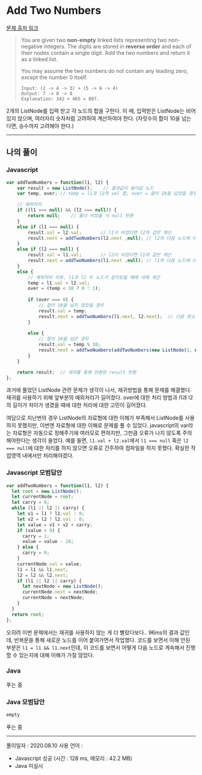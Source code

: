 # Add Two Numbers
[문제 출처 링크](https://leetcode.com/problems/add-two-numbers/)

> You are given two **non-empty** linked lists representing two non-negative integers. The digits are stored in **reverse order** and each of their nodes contain a single digit. Add the two numbers and return it as a linked list.   
> 
> You may assume the two numbers do not contain any leading zero, except the number 0 itself.   
> 
> ```
> Input: (2 -> 4 -> 3) + (5 -> 6 -> 4)
> Output: 7 -> 0 -> 8
> Explanation: 342 + 465 = 807.
> ```
2개의 ListNode를 입력 받고 각 노드의 합을 구한다. 이 때, 입력받은 ListNode는 비어있지 않으며, 여러자리 숫자처럼 고려하여 계산하여야 한다. (자릿수의 합이 10을 넘는다면, 승수까지 고려해야 한다.)

-----

## 나의 풀이

### Javascript
```javascript
var addTwoNumbers = function(l1, l2) {
    var result = new ListNode();    // 결과값이 들어갈 노드
    var temp, over; // temp = l1과 l2의 val 합, over = 합이 10을 넘었을 경우

    // 예외처리
    if ((l1 === null) && (l2 === null)) {
        return null;    // 둘다 비었을 시 null 반환
    }
    else if (l1 === null) {
        result.val = l2.val;       // l1이 비었다면 l2의 값만 계산
        result.next = addTwoNumbers(l2.next ,null); // l2의 다음 노드에 대해 계산
    }
    else if (l2 === null) {
        result.val = l1.val;       // l2이 비었다면 l1의 값만 계산
        result.next = addTwoNumbers(l1.next ,null); // l1의 다음 노드에 대해 계산
    }
    else {
        // 예외처리 이후, l1과 l2 두 노드가 살아있을 때에 대해 계산
        temp = l1.val + l2.val;
        over = (temp < 10 ? 0 : 1);
    
        if (over === 0) {
            // 합이 10을 넘지 않았을 경우
            result.val = temp;
            result.next = addTwoNumbers(l1.next, l2.next);  // 다음 원소에 대해 진행
        }
    
        else {
            // 합이 10을 넘은 경우
            result.val = temp % 10;
            result.next = addTwoNumbers(addTwoNumbers(new ListNode(1, null), l1.next), l2.next);    // over값 1에 대한 중복 계산 수행
        }
    }

    return result;  // 재귀를 통해 반환된 result 반환
};
```
과거에 풀었던 ListNode 관련 문제가 생각이 나서, 재귀방법을 통해 문제를 해결했다. 재귀를 사용하기 위해 앞부분의 예외처리가 길어졌다. over에 대한 처리 방법과 l1과 l2의 길이가 차이가 생겼을 때에 대한 처리에 대한 고민이 길어졌다.

여담으로 지난번의 경우 ListNode의 자료형에 대한 이해가 부족해서 ListNode를 사용하지 못했지만, 이번엔 자료형에 대한 이해로 문제를 풀 수 있었다. javascript의 var라는 자료형은 자동으로 정해주기에 여러모로 편하지만, 그만큼 오류가 나지 않도록 주의해야한다는 생각이 들었다. 예를 들면, `l1.val + l2.val`에서 `l1 === null` 혹은 `l2 === null`에 대한 처리를 하지 않으면 오류로 간주하여 컴파일을 하지 못했다. 확실한 작업영역 내에서만 처리해야겠다.

### Javascript 모범답안
```javascript
var addTwoNumbers = function(l1, l2) {
  let root = new ListNode();
  let currentNode = root;
  let carry = 0;
  while (l1 || l2 || carry) {
    let v1 = l1 ? l1.val : 0;
    let v2 = l2 ? l2.val : 0;
    let value = v1 + v2 + carry;
    if (value > 9) {
      carry = 1;
      value = value - 10;
    } else {
      carry = 0;
    }
    currentNode.val = value;
    l1 = l1 && l1.next;
    l2 = l2 && l2.next;
    if (l1 || l2 || carry) {
      let nextNode = new ListNode();
      currentNode.next = nextNode;
      currentNode = nextNode;
    }
  }
  return root;
};
```
오히려 이번 문제에서는 재귀를 사용하지 않는 게 더 빨랐다보다.. 96ms의 결과 값인데, 반복문을 통해 새로운 노드를 이어 붙여가면서 작업했다. 코드를 보면서 이해 안된 부분은 `l1 = l1 && l1.next`인데, 이 코드를 보면서 어떻게 다음 노드로 계속해서 진행할 수 있는지에 대해 이해가 가질 않았다. 

### Java
푸는 중

### Java 모범답안
```java
empty
```
푸는 중

------

풀이일자 : 2020.08.10
사용 언어 : 
- Javascript 성공 (시간 : 128 ms, 메모리 : 42.2 MB)
- Java 미실시
